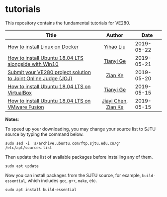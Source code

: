 # tutorials
This repository contains the fundamental tutorials for VE280.

| Title        | Author           | Date  |
| ------------- |:-------------:| ----- |
| [How to install Linux on Docker](https://github.com/ve280/tutorials/blob/master/ubuntu_installation_docker.md) | [Yihao Liu](https://github.com/tc-imba) | 2019-05-22 |
| [How to install Ubuntu 18.04 LTS alongside with Win10](https://github.com/ve280/tutorials/blob/master/ubuntu_installation_dual_boot.md) | [Tianyi Ge](https://github.com/TimothyGe) | 2019-05-21 |
| [Submit your VE280 project solution to Joint Online Judge (JOJ)](https://github.com/ve280/tutorials/blob/master/joj_project_submission.md) | [Zian Ke](https://github.com/zianke) | 2019-05-20 |
| [How to install Ubuntu 18.04 LTS on VirtualBox](https://github.com/ve280/tutorials/blob/master/ubuntu_installation_virtualbox.md) | [Tianyi Ge](https://github.com/TimothyGe) | 2019-05-15 |
| [How to install Ubuntu 18.04 LTS on VMware Fusion](https://github.com/ve280/tutorials/blob/master/ubuntu_installation_vmware.md) | [Jiayi Chen](https://github.com/Janecjy), [Zian Ke](https://github.com/zianke) | 2019-05-15 |

**Notes**:

To speed up your downloading, you may change your source list to SJTU source by typing the command below.

```
sudo sed -i 's/archive.ubuntu.com/ftp.sjtu.edu.cn/g' /etc/apt/sources.list
```

Then update the list of available packages before installing any of them.

```
sudo apt update
```

Now you can install packages from the SJTU source, for example, `build-essential`, which includes `gcc`, `g++`, `make`, etc.

```
sudo apt install build-essential
```

